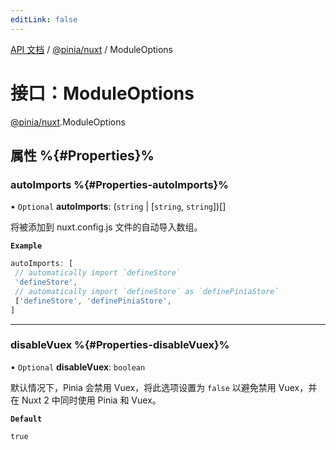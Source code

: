 ```yaml
---
editLink: false
---
```


[API 文档](../index.md) / [@pinia/nuxt](../modules/pinia_nuxt.md) / ModuleOptions

# 接口：ModuleOptions

[@pinia/nuxt](../modules/pinia_nuxt.md).ModuleOptions

## 属性 %{#Properties}%

### autoImports %{#Properties-autoImports}%

• `Optional` **autoImports**: (`string` \| [`string`, `string`])[]

将被添加到 nuxt.config.js 文件的自动导入数组。

**`Example`**

```js
autoImports: [
 // automatically import `defineStore`
 'defineStore',
 // automatically import `defineStore` as `definePiniaStore`
 ['defineStore', 'definePiniaStore',
]
```

---

### disableVuex %{#Properties-disableVuex}%

• `Optional` **disableVuex**: `boolean`

默认情况下，Pinia 会禁用 Vuex，将此选项设置为 `false` 以避免禁用 Vuex，并在 Nuxt 2 中同时使用 Pinia 和 Vuex。

**`Default`**

`true`
